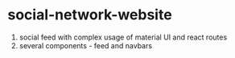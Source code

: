 # social-network-website

1. social feed with complex usage of material UI and react routes
2. several components - feed and navbars
